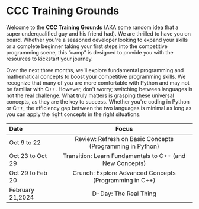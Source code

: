 # CCC Training Grounds

Welcome to the **CCC Training Grounds** (AKA some random idea that a super underqualified guy and his friend had). We are thrilled to have you on board. Whether you're a seasoned developer looking to expand your skills or a complete beginner taking your first steps into the competitive programming scene, this “camp” is designed to provide you with the resources to kickstart your journey.

Over the next three months, we'll explore fundamental programming and mathematical concepts to boost your competitive programming skills. We recognize that many of you are more comfortable with Python and may not be familiar with C++. However, don't worry; switching between languages is not the real challenge. What truly matters is grasping these universal concepts, as they are the key to success. Whether you're coding in Python or C++, the efficiency gap between the two languages is minimal as long as you can apply the right concepts in the right situations.

| Date      | Focus                      |
| :---              | :---:                                |
| Oct 9 to 22  | Review: Refresh on Basic Concepts (Programming in Python)    |
|Oct 23 to Oct 29| Transition: Learn Fundamentals to C++ (and New Concepts)         |
| Oct 29 to Feb 20    | Crunch: Explore Advanced Concepts (Programming in C++)                   |
| February 21,2024    |         D-Day: The Real Thing                            |
